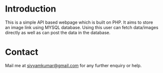 # Introduction

This is a simple API based webpage which is built on PHP. It aims to store an image link using MYSQL database. Using this user can fetch data/images directly as well as can post the data in the database.

# Contact
Mail me at sivyamkumar@gmail.com for any further enquiry or help.